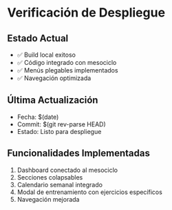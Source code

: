 # Verificación de Despliegue

## Estado Actual
- ✅ Build local exitoso
- ✅ Código integrado con mesociclo
- ✅ Menús plegables implementados
- ✅ Navegación optimizada

## Última Actualización
- Fecha: $(date)
- Commit: $(git rev-parse HEAD)
- Estado: Listo para despliegue

## Funcionalidades Implementadas
1. Dashboard conectado al mesociclo
2. Secciones colapsables
3. Calendario semanal integrado
4. Modal de entrenamiento con ejercicios específicos
5. Navegación mejorada
